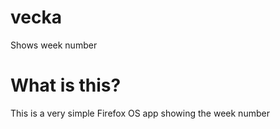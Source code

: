 # vecka
Shows week number

# What is this?

This is a very simple Firefox OS app showing the week number
